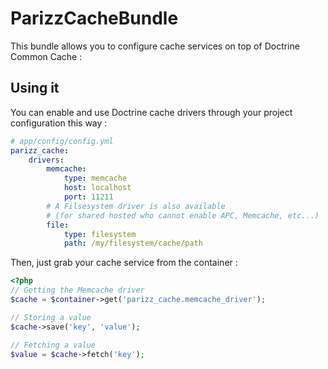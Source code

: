 ParizzCacheBundle
===================

This bundle allows you to configure cache services on top of Doctrine Common Cache :

## Using it

You can enable and use Doctrine cache drivers through your project configuration this way :

```yml
# app/config/config.yml
parizz_cache:
    drivers:
        memcache:
            type: memcache
            host: localhost
            port: 11211
        # A Filsesystem driver is also available
        # (for shared hosted who cannot enable APC, Memcache, etc...)
        file:
            type: filesystem
            path: /my/filesystem/cache/path
```

Then, just grab your cache service from the container :

```php
<?php
// Getting the Memcache driver
$cache = $container->get('parizz_cache.memcache_driver');

// Storing a value
$cache->save('key', 'value');

// Fetching a value
$value = $cache->fetch('key');
```
